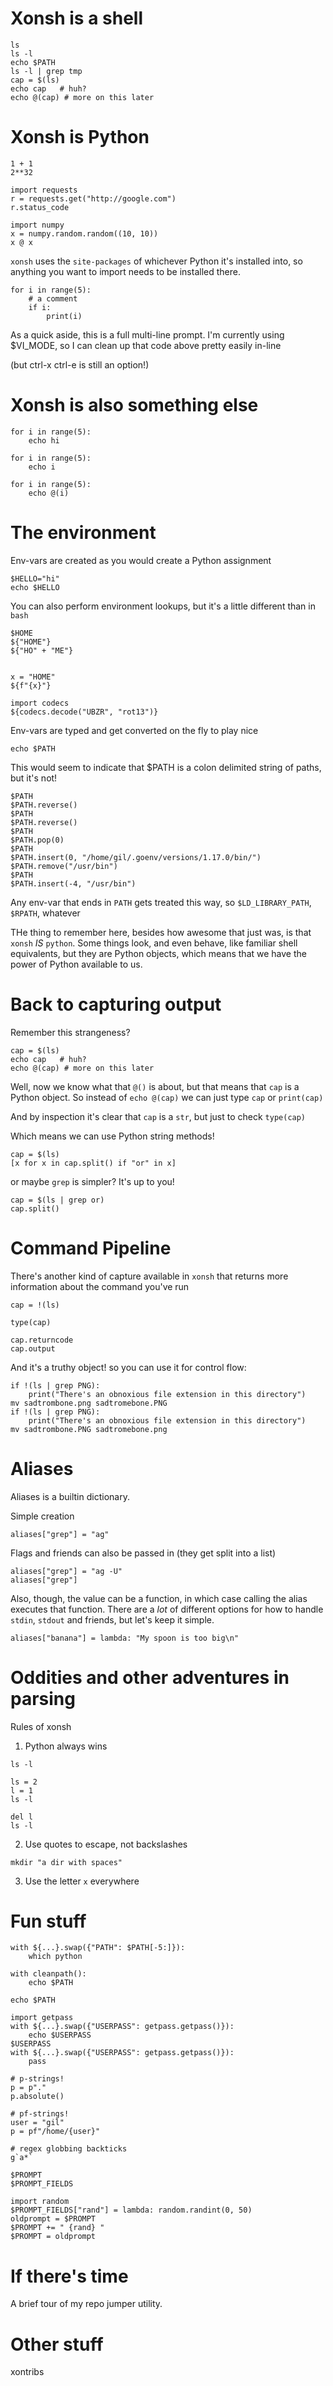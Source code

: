 # Xonsh is a shell

```
ls
ls -l
echo $PATH
ls -l | grep tmp
cap = $(ls)
echo cap   # huh?
echo @(cap) # more on this later
```

# Xonsh is Python

```
1 + 1
2**32

import requests
r = requests.get("http://google.com")
r.status_code

import numpy
x = numpy.random.random((10, 10))
x @ x
```

`xonsh` uses the `site-packages` of whichever Python it's installed into, so anything you want to import needs to be installed there.

```
for i in range(5):
    # a comment
    if i:
        print(i)
```

As a quick aside, this is a full multi-line prompt.  I'm currently using
$VI_MODE, so I can clean up that code above pretty easily in-line

(but ctrl-x ctrl-e is still an option!)

# Xonsh is also something else

```
for i in range(5):
    echo hi
```

```
for i in range(5):
    echo i
```

```
for i in range(5):
    echo @(i)
```

# The environment
Env-vars are created as you would create a Python assignment

```
$HELLO="hi"
echo $HELLO
```

You can also perform environment lookups, but it's a little different than in `bash`

```
$HOME
${"HOME"}
${"HO" + "ME"}


x = "HOME"
${f"{x}"}

import codecs
${codecs.decode("UBZR", "rot13")}
```

Env-vars are typed and get converted on the fly to play nice
```
echo $PATH
```

This would seem to indicate that $PATH is a colon delimited string of paths, but it's not!

```
$PATH
$PATH.reverse()
$PATH
$PATH.reverse()
$PATH
$PATH.pop(0)
$PATH
$PATH.insert(0, "/home/gil/.goenv/versions/1.17.0/bin/")
$PATH.remove("/usr/bin")
$PATH
$PATH.insert(-4, "/usr/bin")
```

Any env-var that ends in `PATH` gets treated this way, so `$LD_LIBRARY_PATH`, `$RPATH`, whatever

THe thing to remember here, besides how awesome that just was, is that `xonsh` _IS_ `python`.
Some things look, and even behave, like familiar shell equivalents, but they are Python objects, 
which means that we have the power of Python available to us.

# Back to capturing output 

Remember this strangeness?

```
cap = $(ls)
echo cap   # huh?
echo @(cap) # more on this later
```

Well, now we know what that `@()` is about, but that means that `cap` is a Python object.
So instead of `echo @(cap)` we can just type `cap` or `print(cap)`

And by inspection it's clear that `cap` is a `str`, but just to check `type(cap)`

Which means we can use Python string methods!

```
cap = $(ls)
[x for x in cap.split() if "or" in x]
```

or maybe `grep` is simpler?  It's up to you!

```
cap = $(ls | grep or)
cap.split()
```

# Command Pipeline

There's another kind of capture available in `xonsh` that returns more
information about the command you've run

```
cap = !(ls)
```

```
type(cap)
```

```
cap.returncode
cap.output
```

And it's a truthy object! so you can use it for control flow:

```
if !(ls | grep PNG):
    print("There's an obnoxious file extension in this directory")
mv sadtrombone.png sadtromebone.PNG
if !(ls | grep PNG):
    print("There's an obnoxious file extension in this directory")
mv sadtrombone.PNG sadtromebone.png
```


# Aliases

Aliases is a builtin dictionary.

Simple creation

```
aliases["grep"] = "ag"
```

Flags and friends can also be passed in (they get split into a list)

```
aliases["grep"] = "ag -U"
aliases["grep"]
```

Also, though, the value can be a function, in which case calling the alias executes that function.
There are a _lot_ of different options for how to handle `stdin`, `stdout` and friends, but let's keep it simple.

```
aliases["banana"] = lambda: "My spoon is too big\n"
```

# Oddities and other adventures in parsing

Rules of xonsh
1. Python always wins

```
ls -l
```

```
ls = 2
l = 1
ls -l
```

```
del l
ls -l
```

2. Use quotes to escape, not backslashes

```
mkdir "a dir with spaces"
```

3. Use the letter `x` everywhere

# Fun stuff
```
with ${...}.swap({"PATH": $PATH[-5:]}):
    which python
```

```
with cleanpath():
    echo $PATH

echo $PATH
```

```
import getpass
with ${...}.swap({"USERPASS": getpass.getpass()}):
    echo $USERPASS
$USERPASS
with ${...}.swap({"USERPASS": getpass.getpass()}):
    pass
```

```
# p-strings!
p = p"."
p.absolute()

# pf-strings!
user = "gil"
p = pf"/home/{user}"
```

```
# regex globbing backticks
g`a*`
```

```
$PROMPT
$PROMPT_FIELDS

import random
$PROMPT_FIELDS["rand"] = lambda: random.randint(0, 50)
oldprompt = $PROMPT
$PROMPT += " {rand} "
$PROMPT = oldprompt
```

# If there's time

A brief tour of my repo jumper utility.

# Other stuff

xontribs

